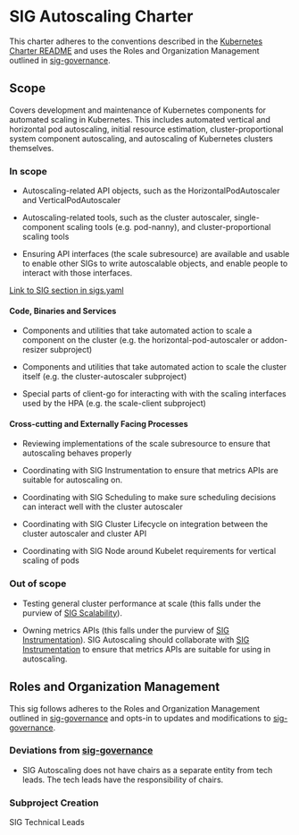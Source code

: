 # SIG Autoscaling Charter

This charter adheres to the conventions described in the [Kubernetes Charter README] and uses
the Roles and Organization Management outlined in [sig-governance].

## Scope

Covers development and maintenance of Kubernetes components for automated
scaling in Kubernetes.  This includes automated vertical and horizontal
pod autoscaling, initial resource estimation, cluster-proportional system
component autoscaling, and autoscaling of Kubernetes clusters themselves.

### In scope

- Autoscaling-related API objects, such as the HorizontalPodAutoscaler and
  VerticalPodAutoscaler

- Autoscaling-related tools, such as the cluster autoscaler,
  single-component scaling tools (e.g. pod-nanny), and
  cluster-proportional scaling tools

- Ensuring API interfaces (the scale subresource) are available and usable
  to enable other SIGs to write autoscalable objects, and enable people to
  interact with those interfaces.

[Link to SIG section in sigs.yaml][sigs.yaml]

#### Code, Binaries and Services

- Components and utilities that take automated action to scale a component
  on the cluster (e.g. the horizontal-pod-autoscaler or addon-resizer
  subproject)

- Components and utilities that take automated action to scale the cluster
  itself (e.g. the cluster-autoscaler subproject)

- Special parts of client-go for interacting with with the scaling
  interfaces used by the HPA (e.g. the scale-client subproject)

#### Cross-cutting and Externally Facing Processes

- Reviewing implementations of the scale subresource to ensure that
  autoscaling behaves properly

- Coordinating with SIG Instrumentation to ensure that metrics APIs are
  suitable for autoscaling on.

- Coordinating with SIG Scheduling to make sure scheduling decisions can
  interact well with the cluster autoscaler

- Coordinating with SIG Cluster Lifecycle on integration between the
  cluster autoscaler and cluster API

- Coordinating with SIG Node around Kubelet requirements for vertical
  scaling of pods

### Out of scope

- Testing general cluster performance at scale (this falls under the
  purview of [SIG Scalability]).

- Owning metrics APIs (this falls under the purview of [SIG
  Instrumentation]).  SIG Autoscaling should collaborate with [SIG
  Instrumentation] to ensure that metrics APIs are suitable for using in
  autoscaling.

## Roles and Organization Management

This sig follows adheres to the Roles and Organization Management outlined in [sig-governance]
and opts-in to updates and modifications to [sig-governance].

### Deviations from [sig-governance]

- SIG Autoscaling does not have chairs as a separate entity from tech
  leads.  The tech leads have the responsibility of chairs.

### Subproject Creation

SIG Technical Leads

[sig-governance]: https://github.com/kubernetes/community/blob/master/committee-steering/governance/sig-governance.md
[sigs.yaml]: https://github.com/kubernetes/community/blob/master/sigs.yaml#L305
[Kubernetes Charter README]: https://github.com/kubernetes/community/blob/master/committee-steering/governance/README.md
[SIG Scalability]: https://github.com/kubernetes/community/blob/master/sig-scalability
[SIG Instrumentation]: https://github.com/kubernetes/community/blob/master/sig-instrumentation
